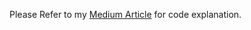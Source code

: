 Please Refer to my <a href="https://medium.com/wesionary-team/deploying-next-js-application-on-firebase-platform-using-cloud-function-with-firebase-hosting-920157f03267">Medium Article</a> for code explanation.

